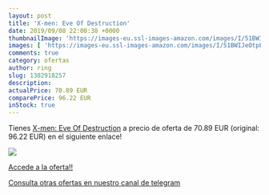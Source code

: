 ```yaml
---
layout: post
title: 'X-men: Eve Of Destruction'
date: 2019/09/08 22:00:38 +0000
thumbnailImage: 'https://images-eu.ssl-images-amazon.com/images/I/51BWIJeOtpL._SL200_.jpg'
images: [ 'https://images-eu.ssl-images-amazon.com/images/I/51BWIJeOtpL._SL200_.jpg' ]
comments: true
category: ofertas
author: ring
slug: 1302918257
description:
actualPrice: 70.89 EUR
comparePrice: 96.22 EUR
inStock: true
---
```


Tienes [X-men: Eve Of Destruction](https://www.amazon.com/dp/1302918257/?tag=redken08-20) a precio de oferta de 70.89 EUR (original: 96.22 EUR) en el siguiente enlace!

[![](https://images-eu.ssl-images-amazon.com/images/I/51BWIJeOtpL._SL200_.jpg)](https://www.amazon.com/dp/1302918257/?tag=redken08-20)

[Accede a la oferta!!](https://www.amazon.com/dp/1302918257/?tag=redken08-20)

[Consulta otras ofertas en nuestro canal de telegram](https://t.me/s/ofertas25)
